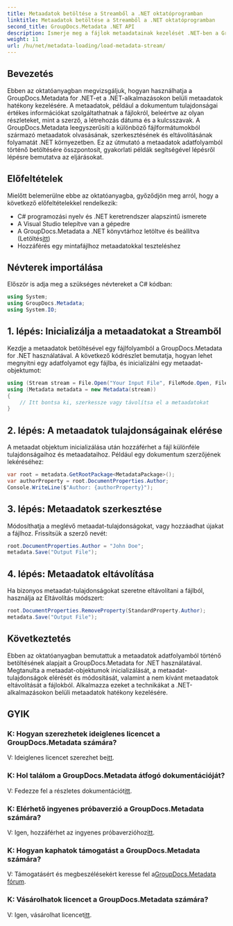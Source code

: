 ```yaml
---
title: Metaadatok betöltése a Streamből a .NET oktatóprogramban
linktitle: Metaadatok betöltése a Streamből a .NET oktatóprogramban
second_title: GroupDocs.Metadata .NET API
description: Ismerje meg a fájlok metaadatainak kezelését .NET-ben a GroupDocs.Metadata segítségével. Lépésről lépésre szóló útmutató a streamek metaadatainak betöltéséhez, szerkesztéséhez és eltávolításához.
weight: 11
url: /hu/net/metadata-loading/load-metadata-stream/
---
```

## Bevezetés
Ebben az oktatóanyagban megvizsgáljuk, hogyan használhatja a GroupDocs.Metadata for .NET-et a .NET-alkalmazásokon belüli metaadatok hatékony kezelésére. A metaadatok, például a dokumentum tulajdonságai értékes információkat szolgáltathatnak a fájlokról, beleértve az olyan részleteket, mint a szerző, a létrehozás dátuma és a kulcsszavak. A GroupDocs.Metadata leegyszerűsíti a különböző fájlformátumokból származó metaadatok olvasásának, szerkesztésének és eltávolításának folyamatát .NET környezetben. Ez az útmutató a metaadatok adatfolyamból történő betöltésére összpontosít, gyakorlati példák segítségével lépésről lépésre bemutatva az eljárásokat.
## Előfeltételek
Mielőtt belemerülne ebbe az oktatóanyagba, győződjön meg arról, hogy a következő előfeltételekkel rendelkezik:
- C# programozási nyelv és .NET keretrendszer alapszintű ismerete
- A Visual Studio telepítve van a gépedre
-  A GroupDocs.Metadata a .NET könyvtárhoz letöltve és beállítva (Letöltés[itt](https://releases.groupdocs.com/metadata/net/))
- Hozzáférés egy mintafájlhoz metaadatokkal teszteléshez

## Névterek importálása
Először is adja meg a szükséges névtereket a C# kódban:
```csharp
using System;
using GroupDocs.Metadata;
using System.IO;
```
## 1. lépés: Inicializálja a metaadatokat a Streamből
Kezdje a metaadatok betöltésével egy fájlfolyamból a GroupDocs.Metadata for .NET használatával. A következő kódrészlet bemutatja, hogyan lehet megnyitni egy adatfolyamot egy fájlba, és inicializálni egy metaadat-objektumot:

```csharp
using (Stream stream = File.Open("Your Input File", FileMode.Open, FileAccess.ReadWrite))
using (Metadata metadata = new Metadata(stream))
{
    // Itt bontsa ki, szerkessze vagy távolítsa el a metaadatokat
}
```
## 2. lépés: A metaadatok tulajdonságainak elérése
A metaadat objektum inicializálása után hozzáférhet a fájl különféle tulajdonságaihoz és metaadataihoz. Például egy dokumentum szerzőjének lekéréséhez:

```csharp
var root = metadata.GetRootPackage<MetadataPackage>();
var authorProperty = root.DocumentProperties.Author;
Console.WriteLine($"Author: {authorProperty}");
```
## 3. lépés: Metaadatok szerkesztése
Módosíthatja a meglévő metaadat-tulajdonságokat, vagy hozzáadhat újakat a fájlhoz. Frissítsük a szerző nevét:

```csharp
root.DocumentProperties.Author = "John Doe";
metadata.Save("Output File");
```
## 4. lépés: Metaadatok eltávolítása
Ha bizonyos metaadat-tulajdonságokat szeretne eltávolítani a fájlból, használja az Eltávolítás módszert:

```csharp
root.DocumentProperties.RemoveProperty(StandardProperty.Author);
metadata.Save("Output File");
```

## Következtetés
Ebben az oktatóanyagban bemutattuk a metaadatok adatfolyamból történő betöltésének alapjait a GroupDocs.Metadata for .NET használatával. Megtanulta a metaadat-objektumok inicializálását, a metaadat-tulajdonságok elérését és módosítását, valamint a nem kívánt metaadatok eltávolítását a fájlokból. Alkalmazza ezeket a technikákat a .NET-alkalmazásokon belüli metaadatok hatékony kezelésére.

## GYIK
### K: Hogyan szerezhetek ideiglenes licencet a GroupDocs.Metadata számára?
 V: Ideiglenes licencet szerezhet be[itt](https://purchase.groupdocs.com/temporary-license/).
### K: Hol találom a GroupDocs.Metadata átfogó dokumentációját?
 V: Fedezze fel a részletes dokumentációt[itt](https://tutorials.groupdocs.com/metadata/net/).
### K: Elérhető ingyenes próbaverzió a GroupDocs.Metadata számára?
 V: Igen, hozzáférhet az ingyenes próbaverzióhoz[itt](https://releases.groupdocs.com/).
### K: Hogyan kaphatok támogatást a GroupDocs.Metadata számára?
 V: Támogatásért és megbeszélésekért keresse fel a[GroupDocs.Metadata fórum](https://forum.groupdocs.com/c/metadata/14).
### K: Vásárolhatok licencet a GroupDocs.Metadata számára?
 V: Igen, vásárolhat licencet[itt](https://purchase.groupdocs.com/buy).